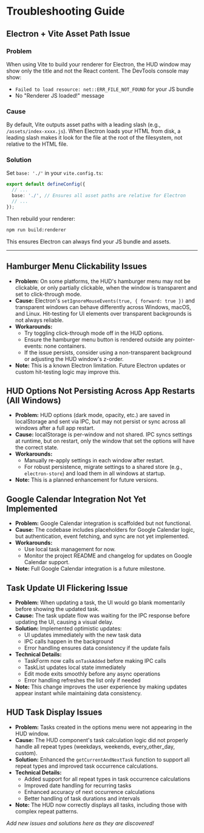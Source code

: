 # Troubleshooting Guide

## Electron + Vite Asset Path Issue

### Problem
When using Vite to build your renderer for Electron, the HUD window may show only the title and not the React content. The DevTools console may show:
- `Failed to load resource: net::ERR_FILE_NOT_FOUND` for your JS bundle
- No "Renderer JS loaded!" message

### Cause
By default, Vite outputs asset paths with a leading slash (e.g., `/assets/index-xxxx.js`). When Electron loads your HTML from disk, a leading slash makes it look for the file at the root of the filesystem, not relative to the HTML file.

### Solution
Set `base: './'` in your `vite.config.ts`:

```ts
export default defineConfig({
  // ...
  base: './', // Ensures all asset paths are relative for Electron
  // ...
});
```

Then rebuild your renderer:
```bash
npm run build:renderer
```

This ensures Electron can always find your JS bundle and assets.

---

## Hamburger Menu Clickability Issues
- **Problem:** On some platforms, the HUD's hamburger menu may not be clickable, or only partially clickable, when the window is transparent and set to click-through mode.
- **Cause:** Electron's `setIgnoreMouseEvents(true, { forward: true })` and transparent windows can behave differently across Windows, macOS, and Linux. Hit-testing for UI elements over transparent backgrounds is not always reliable.
- **Workarounds:**
  - Try toggling click-through mode off in the HUD options.
  - Ensure the hamburger menu button is rendered outside any pointer-events: none containers.
  - If the issue persists, consider using a non-transparent background or adjusting the HUD window's z-order.
- **Note:** This is a known Electron limitation. Future Electron updates or custom hit-testing logic may improve this.

## HUD Options Not Persisting Across App Restarts (All Windows)
- **Problem:** HUD options (dark mode, opacity, etc.) are saved in localStorage and sent via IPC, but may not persist or sync across all windows after a full app restart.
- **Cause:** localStorage is per-window and not shared. IPC syncs settings at runtime, but on restart, only the window that set the options will have the correct state.
- **Workarounds:**
  - Manually re-apply settings in each window after restart.
  - For robust persistence, migrate settings to a shared store (e.g., `electron-store`) and load them in all windows at startup.
- **Note:** This is a planned enhancement for future versions.

## Google Calendar Integration Not Yet Implemented
- **Problem:** Google Calendar integration is scaffolded but not functional.
- **Cause:** The codebase includes placeholders for Google Calendar logic, but authentication, event fetching, and sync are not yet implemented.
- **Workarounds:**
  - Use local task management for now.
  - Monitor the project README and changelog for updates on Google Calendar support.
- **Note:** Full Google Calendar integration is a future milestone.

## Task Update UI Flickering Issue
- **Problem:** When updating a task, the UI would go blank momentarily before showing the updated task.
- **Cause:** The task update flow was waiting for the IPC response before updating the UI, causing a visual delay.
- **Solution:** Implemented optimistic updates:
  - UI updates immediately with the new task data
  - IPC calls happen in the background
  - Error handling ensures data consistency if the update fails
- **Technical Details:**
  - TaskForm now calls `onTaskAdded` before making IPC calls
  - TaskList updates local state immediately
  - Edit mode exits smoothly before any async operations
  - Error handling refreshes the list only if needed
- **Note:** This change improves the user experience by making updates appear instant while maintaining data consistency.

## HUD Task Display Issues
- **Problem:** Tasks created in the options menu were not appearing in the HUD window.
- **Cause:** The HUD component's task calculation logic did not properly handle all repeat types (weekdays, weekends, every_other_day, custom).
- **Solution:** Enhanced the `getCurrentAndNextTask` function to support all repeat types and improved task occurrence calculations.
- **Technical Details:**
  - Added support for all repeat types in task occurrence calculations
  - Improved date handling for recurring tasks
  - Enhanced accuracy of next occurrence calculations
  - Better handling of task durations and intervals
- **Note:** The HUD now correctly displays all tasks, including those with complex repeat patterns.

_Add new issues and solutions here as they are discovered!_ 